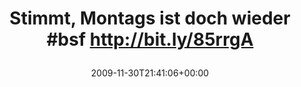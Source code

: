 ---
retweeted: false
source: <a href="http://twitter.com" rel="nofollow">Twitter Web Client</a>
entities:
  hashtags:
  - text: bsf
    indices:
    - '32'
    - '36'
  symbols: []
  user_mentions: []
  urls: []
display_text_range:
- '0'
- '62'
favorite_count: '0'
id_str: '6213534836'
truncated: false
retweet_count: '0'
id: '6213534836'
created_at: Mon Nov 30 21:41:06 +0000 2009
favorited: false
full_text: 'Stimmt, Montags ist doch wieder #bsf      http://bit.ly/85rrgA'
lang: de
tags:
- bsf
- pesos/twitter
date: '2009-11-30T21:41:06+00:00'
src: https://twitter.com/bascht/status/6213534836
original_url: https://twitter.com/bascht/status/6213534836
type: twitter_tweet
text: 'Stimmt, Montags ist doch wieder #bsf      http://bit.ly/85rrgA'
title: 'Stimmt, Montags ist doch wieder #bsf      http://bit.ly/85rrgA

  '

---